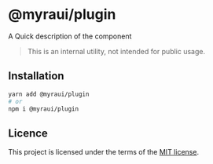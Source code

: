 # @myraui/plugin

A Quick description of the component

> This is an internal utility, not intended for public usage.

## Installation

```sh
yarn add @myraui/plugin
# or
npm i @myraui/plugin
```

## Licence

This project is licensed under the terms of the
[MIT license](https://github.com/gitaumoses4@gmail.com/myraui/blob/master/LICENSE).
